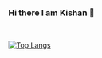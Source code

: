 ### Hi there I am Kishan 👋
</br>

[![Top Langs](https://github-readme-stats.vercel.app/api/top-langs/?username=kishan1735&layout=donut&theme=radical)](https://github.com/kishan1735/github-readme-stats)



<!--
**kishan1735/kishan1735** is a ✨ _special_ ✨ repository because its `README.md` (this file) appears on your GitHub profile.

Here are some ideas to get you started:

- 🔭 I’m currently working on ...
- 🌱 I’m currently learning ...
- 👯 I’m looking to collaborate on ...
- 🤔 I’m looking for help with ...
- 💬 Ask me about ...
- 📫 How to reach me: ...
- 😄 Pronouns: ...
- ⚡ Fun fact: ...
-->
